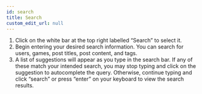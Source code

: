```yaml
---
id: search
title: Search
custom_edit_url: null
---
```

1. Click on the white bar at the top right labelled “Search” to select it.
2. Begin entering your desired search information. You can search for users, games, post titles, post content, and tags.
3. A list of suggestions will appear as you type in the search bar. If any of these match your intended search, you may stop typing and click on the suggestion to autocomplete the query. Otherwise, continue typing and click “search” or press “enter” on your keyboard to view the search results.
